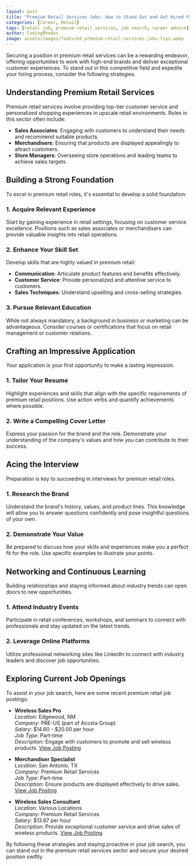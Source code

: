 ```yaml
---
layout: post
title: "Premium Retail Services Jobs: How to Stand Out and Get Hired Fast"
categories: [Career, Retail]
tags: [retail job, premium retail services, job search, career advice]
author: CodingRhodes
image: assets/images/featured_premium-retail-services-jobs-tips.webp
---
```


Securing a position in premium retail services can be a rewarding endeavor, offering opportunities to work with high-end brands and deliver exceptional customer experiences. To stand out in this competitive field and expedite your hiring process, consider the following strategies.

## Understanding Premium Retail Services

Premium retail services involve providing top-tier customer service and personalized shopping experiences in upscale retail environments. Roles in this sector often include:

- **Sales Associates**: Engaging with customers to understand their needs and recommend suitable products.
- **Merchandisers**: Ensuring that products are displayed appealingly to attract customers.
- **Store Managers**: Overseeing store operations and leading teams to achieve sales targets.

## Building a Strong Foundation

To excel in premium retail roles, it's essential to develop a solid foundation:

### 1. Acquire Relevant Experience

Start by gaining experience in retail settings, focusing on customer service excellence. Positions such as sales associates or merchandisers can provide valuable insights into retail operations.

### 2. Enhance Your Skill Set

Develop skills that are highly valued in premium retail:

- **Communication**: Articulate product features and benefits effectively.
- **Customer Service**: Provide personalized and attentive service to customers.
- **Sales Techniques**: Understand upselling and cross-selling strategies.

### 3. Pursue Relevant Education

While not always mandatory, a background in business or marketing can be advantageous. Consider courses or certifications that focus on retail management or customer relations.

## Crafting an Impressive Application

Your application is your first opportunity to make a lasting impression.

### 1. Tailor Your Resume

Highlight experiences and skills that align with the specific requirements of premium retail positions. Use action verbs and quantify achievements where possible.

### 2. Write a Compelling Cover Letter

Express your passion for the brand and the role. Demonstrate your understanding of the company's values and how you can contribute to their success.

## Acing the Interview

Preparation is key to succeeding in interviews for premium retail roles.

### 1. Research the Brand

Understand the brand's history, values, and product lines. This knowledge will allow you to answer questions confidently and pose insightful questions of your own.

### 2. Demonstrate Your Value

Be prepared to discuss how your skills and experiences make you a perfect fit for the role. Use specific examples to illustrate your points.

## Networking and Continuous Learning

Building relationships and staying informed about industry trends can open doors to new opportunities.

### 1. Attend Industry Events

Participate in retail conferences, workshops, and seminars to connect with professionals and stay updated on the latest trends.

### 2. Leverage Online Platforms

Utilize professional networking sites like LinkedIn to connect with industry leaders and discover job opportunities.

## Exploring Current Job Openings

To assist in your job search, here are some recent premium retail job postings:

- **Wireless Sales Pro**  
  *Location*: Edgewood, NM  
  *Company*: PRE-US (part of Acosta Group)  
  *Salary*: $14.60 - $20.00 per hour  
  *Job Type*: Part-time  
  *Description*: Engage with customers to promote and sell wireless products. [View Job Posting](https://www.indeed.com/q-premium-retail-services-google-jobs.html)

- **Merchandiser Specialist**  
  *Location*: San Antonio, TX  
  *Company*: Premium Retail Services  
  *Job Type*: Part-time  
  *Description*: Ensure products are displayed effectively to drive sales. [View Job Posting](https://www.indeed.com/cmp/Premium-Retail-Services/jobs)

- **Wireless Sales Consultant**  
  *Location*: Various Locations  
  *Company*: Premium Retail Services  
  *Salary*: $13.67 per hour  
  *Description*: Provide exceptional customer service and drive sales of wireless products. [View Job Posting](https://www.indeed.com/cmp/Premium-Retail-Services)

By following these strategies and staying proactive in your job search, you can stand out in the premium retail services sector and secure your desired position swiftly.
